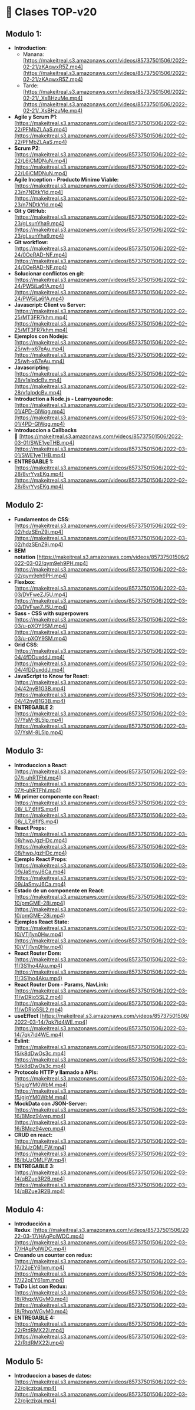 # 🎥 Clases TOP-v20

## Modulo 1:
- **Introduction**:
    - Manana: [https://makeitreal.s3.amazonaws.com/videos/85737501506/2022-02-21/zKAqwxR5Z.mp4](https://makeitreal.s3.amazonaws.com/videos/85737501506/2022-02-21/zKAqwxR5Z.mp4)
    - Tarde: [https://makeitreal.s3.amazonaws.com/videos/85737501506/2022-02-21/_XsBHzuMe.mp4](https://makeitreal.s3.amazonaws.com/videos/85737501506/2022-02-21/_XsBHzuMe.mp4)
- **Agile y Scrum P1**: [https://makeitreal.s3.amazonaws.com/videos/85737501506/2022-02-22/PFMbZLAaS.mp4](https://makeitreal.s3.amazonaws.com/videos/85737501506/2022-02-22/PFMbZLAaS.mp4)
- **Scrum P2**: [https://makeitreal.s3.amazonaws.com/videos/85737501506/2022-02-22/L6iCMDNuN.mp4](https://makeitreal.s3.amazonaws.com/videos/85737501506/2022-02-22/L6iCMDNuN.mp4)
- **Agile Inception - Producto Minimo Viable:** [https://makeitreal.s3.amazonaws.com/videos/85737501506/2022-02-23/n7NDtkYld.mp4](https://makeitreal.s3.amazonaws.com/videos/85737501506/2022-02-23/n7NDtkYld.mp4)
- **Git y GitHub:** [https://makeitreal.s3.amazonaws.com/videos/85737501506/2022-02-23/gLsunYha9.mp4](https://makeitreal.s3.amazonaws.com/videos/85737501506/2022-02-23/gLsunYha9.mp4)
- **Git workflow:** [https://makeitreal.s3.amazonaws.com/videos/85737501506/2022-02-24/0OeRAD-NF.mp4](https://makeitreal.s3.amazonaws.com/videos/85737501506/2022-02-24/0OeRAD-NF.mp4)
- **Solucionar conflictos en git:** [https://makeitreal.s3.amazonaws.com/videos/85737501506/2022-02-24/PW5iLa6fA.mp4](https://makeitreal.s3.amazonaws.com/videos/85737501506/2022-02-24/PW5iLa6fA.mp4)
- **Javascript: Client vs Server:** [https://makeitreal.s3.amazonaws.com/videos/85737501506/2022-02-25/MT3FR7khm.mp4](https://makeitreal.s3.amazonaws.com/videos/85737501506/2022-02-25/MT3FR7khm.mp4)
- **Ejemplos con Nodejs**: [https://makeitreal.s3.amazonaws.com/videos/85737501506/2022-02-25/wh-x67eAu.mp4](https://makeitreal.s3.amazonaws.com/videos/85737501506/2022-02-25/wh-x67eAu.mp4)
- **Javascripting**: [https://makeitreal.s3.amazonaws.com/videos/85737501506/2022-02-28/v1aIpdcBv.mp4](https://makeitreal.s3.amazonaws.com/videos/85737501506/2022-02-28/v1aIpdcBv.mp4)
- **Introduction a Node.js - Learnyounode:** [https://makeitreal.s3.amazonaws.com/videos/85737501506/2022-03-01/4PD-GlWqg.mp4](https://makeitreal.s3.amazonaws.com/videos/85737501506/2022-03-01/4PD-GlWqg.mp4)
- **Introduccion a Callbacks** 🤯 [https://makeitreal.s3.amazonaws.com/videos/85737501506/2022-03-01/SWE1yeTHB.mp4](https://makeitreal.s3.amazonaws.com/videos/85737501506/2022-03-01/SWE1yeTHB.mp4)
- **ENTREGABLE 1:** [https://makeitreal.s3.amazonaws.com/videos/85737501506/2022-02-28/8vrYysEKg.mp4](https://makeitreal.s3.amazonaws.com/videos/85737501506/2022-02-28/8vrYysEKg.mp4)

## Modulo 2:

- **Fundamentos de CSS**: [https://makeitreal.s3.amazonaws.com/videos/85737501506/2022-03-02/hdzSEnZ9i.mp4](https://makeitreal.s3.amazonaws.com/videos/85737501506/2022-03-02/hdzSEnZ9i.mp4)
- **BEM notation** [https://makeitreal.s3.amazonaws.com/videos/85737501506/2022-03-02/qym9eh9PH.mp4](https://makeitreal.s3.amazonaws.com/videos/85737501506/2022-03-02/qym9eh9PH.mp4)
- **Flexbox**: [https://makeitreal.s3.amazonaws.com/videos/85737501506/2022-03-03/DVFweZJ5U.mp4](https://makeitreal.s3.amazonaws.com/videos/85737501506/2022-03-03/DVFweZJ5U.mp4)
- **Sass - CSS with superpowers** [https://makeitreal.s3.amazonaws.com/videos/85737501506/2022-03-03/u-pXOY9SM.mp4](https://makeitreal.s3.amazonaws.com/videos/85737501506/2022-03-03/u-pXOY9SM.mp4)
- **Grid CSS**: [https://makeitreal.s3.amazonaws.com/videos/85737501506/2022-03-04/4fDDuxddJ.mp4](https://makeitreal.s3.amazonaws.com/videos/85737501506/2022-03-04/4fDDuxddJ.mp4)
- **JavaScript to Know for React:** [https://makeitreal.s3.amazonaws.com/videos/85737501506/2022-03-04/42nyB1G3B.mp4](https://makeitreal.s3.amazonaws.com/videos/85737501506/2022-03-04/42nyB1G3B.mp4)
- **ENTREGABLE 2**: [https://makeitreal.s3.amazonaws.com/videos/85737501506/2022-03-07/YsM-8L5lp.mp4](https://makeitreal.s3.amazonaws.com/videos/85737501506/2022-03-07/YsM-8L5lp.mp4)

## Modulo 3:

- **Introduccion a React**: [https://makeitreal.s3.amazonaws.com/videos/85737501506/2022-03-07/t-uhRTFhI.mp4](https://makeitreal.s3.amazonaws.com/videos/85737501506/2022-03-07/t-uhRTFhI.mp4)
- **Mi primer componente con React:** [https://makeitreal.s3.amazonaws.com/videos/85737501506/2022-03-08/_L7_6fIfS.mp4](https://makeitreal.s3.amazonaws.com/videos/85737501506/2022-03-08/_L7_6fIfS.mp4)
- **React Props:** [https://makeitreal.s3.amazonaws.com/videos/85737501506/2022-03-08/hwpJgzHDc.mp4](https://makeitreal.s3.amazonaws.com/videos/85737501506/2022-03-08/hwpJgzHDc.mp4)
- **Ejemplo React Props**: [https://makeitreal.s3.amazonaws.com/videos/85737501506/2022-03-09/JaSmyJ6Ca.mp4](https://makeitreal.s3.amazonaws.com/videos/85737501506/2022-03-09/JaSmyJ6Ca.mp4)
- **Estado de un componente en React:** [https://makeitreal.s3.amazonaws.com/videos/85737501506/2022-03-10/pmGME-28i.mp4](https://makeitreal.s3.amazonaws.com/videos/85737501506/2022-03-10/pmGME-28i.mp4)
- **Ejemplos React State:** [https://makeitreal.s3.amazonaws.com/videos/85737501506/2022-03-10/VTj1yn0Hw.mp4](https://makeitreal.s3.amazonaws.com/videos/85737501506/2022-03-10/VTj1yn0Hw.mp4)
- **React Router Dom:** [https://makeitreal.s3.amazonaws.com/videos/85737501506/2022-03-11/3S1ho4Aku.mp4](https://makeitreal.s3.amazonaws.com/videos/85737501506/2022-03-11/3S1ho4Aku.mp4)
- **React Router Dom - Params, NavLink:** [https://makeitreal.s3.amazonaws.com/videos/85737501506/2022-03-11/wDRjo5SL2.mp4](https://makeitreal.s3.amazonaws.com/videos/85737501506/2022-03-11/wDRjo5SL2.mp4)
- **useEffect** [https://makeitreal.s3.amazonaws.com/videos/85737501506/2022-03-14/7qk7ld4WE.mp4](https://makeitreal.s3.amazonaws.com/videos/85737501506/2022-03-14/7qk7ld4WE.mp4)
- **Eslint**: [https://makeitreal.s3.amazonaws.com/videos/85737501506/2022-03-15/k8dDwOs3c.mp4](https://makeitreal.s3.amazonaws.com/videos/85737501506/2022-03-15/k8dDwOs3c.mp4)
- **Protocolo HTTP y llamado a APIs:** [https://makeitreal.s3.amazonaws.com/videos/85737501506/2022-03-15/gjgYM0WbM.mp4](https://makeitreal.s3.amazonaws.com/videos/85737501506/2022-03-15/gjgYM0WbM.mp4)
- **MockData con JSON-Server:** [https://makeitreal.s3.amazonaws.com/videos/85737501506/2022-03-16/BMqz94vep.mp4](https://makeitreal.s3.amazonaws.com/videos/85737501506/2022-03-16/BMqz94vep.mp4)
- **CRUD en react:** [https://makeitreal.s3.amazonaws.com/videos/85737501506/2022-03-16/IbUzOMLFW.mp4](https://makeitreal.s3.amazonaws.com/videos/85737501506/2022-03-16/IbUzOMLFW.mp4)
- **ENTREGABLE 3**: [https://makeitreal.s3.amazonaws.com/videos/85737501506/2022-03-14/qBZue3R2B.mp4](https://makeitreal.s3.amazonaws.com/videos/85737501506/2022-03-14/qBZue3R2B.mp4)

## Modulo 4:

- **Introducción a Redux**: [https://makeitreal.s3.amazonaws.com/videos/85737501506/2022-03-17/HAgPolWDC.mp4](https://makeitreal.s3.amazonaws.com/videos/85737501506/2022-03-17/HAgPolWDC.mp4)
- **Creando un counter con redux:** [https://makeitreal.s3.amazonaws.com/videos/85737501506/2022-03-17/22pEY61xm.mp4](https://makeitreal.s3.amazonaws.com/videos/85737501506/2022-03-17/22pEY61xm.mp4)
- **ToDo List con Redux:** [https://makeitreal.s3.amazonaws.com/videos/85737501506/2022-03-18/RhqxWGvM0.mp4](https://makeitreal.s3.amazonaws.com/videos/85737501506/2022-03-18/RhqxWGvM0.mp4)
- **ENTREGABLE 4:** [https://makeitreal.s3.amazonaws.com/videos/85737501506/2022-03-22/RtdRMX22j.mp4](https://makeitreal.s3.amazonaws.com/videos/85737501506/2022-03-22/RtdRMX22j.mp4)

## Modulo 5:

- **Introduccion a bases de datos:** [https://makeitreal.s3.amazonaws.com/videos/85737501506/2022-03-22/oijczjxaj.mp4](https://makeitreal.s3.amazonaws.com/videos/85737501506/2022-03-22/oijczjxaj.mp4)
